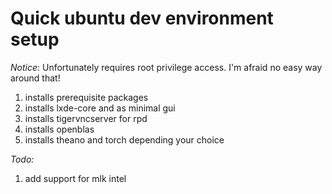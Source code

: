 # Quick ubuntu dev environment setup
*Notice*: Unfortunately requires root privilege access. I'm afraid no easy way around that!

1. installs prerequisite packages
2. installs lxde-core and as minimal gui
3. installs tigervncserver for rpd
4. installs openblas
5. installs theano and torch depending your choice

*Todo:*

1. add support for mlk intel
